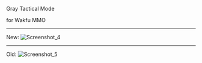Gray Tactical Mode

for Wakfu MMO
___
New:
![Screenshot_4](https://github.com/ForbiddenMagic/wakfu_theme_colors-Gray_Tactical_Mode/assets/29806538/3aba06cf-3c05-4c74-a682-ccd4c6fbe2e5)
___
Old:
![Screenshot_5](https://github.com/ForbiddenMagic/wakfu_theme_colors-Gray_Tactical_Mode/assets/29806538/092bf454-722a-4732-adba-e1bd57628e7e)
